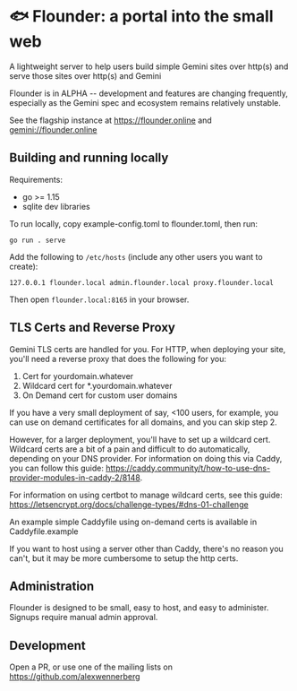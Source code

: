 # 🐟 Flounder: a portal into the small web 

A lightweight server to help users build simple Gemini sites over http(s) and serve those sites over http(s) and Gemini

Flounder is in ALPHA -- development and features are changing frequently, especially as the Gemini spec and ecosystem remains relatively unstable.

See the flagship instance at https://flounder.online and [gemini://flounder.online](gemini://flounder.online)

## Building and running locally
Requirements:
* go >= 1.15
* sqlite dev libraries

To run locally, copy example-config.toml to flounder.toml, then run:

`go run . serve`

Add the following to `/etc/hosts` (include any other users you want to create):

```
127.0.0.1 flounder.local admin.flounder.local proxy.flounder.local
```

Then open `flounder.local:8165` in your browser.

## TLS Certs and Reverse Proxy

Gemini TLS certs are handled for you. For HTTP, when deploying your site, you'll need a reverse proxy that does the following for you:

1. Cert for yourdomain.whatever
1. Wildcard cert for \*.yourdomain.whatever
2. On Demand cert for custom user domains

If you have a very small deployment of say, <100 users, for example, you can use on demand certificates for all domains, and you can skip step 2.

However, for a larger deployment, you'll have to set up a wildcard cert. Wildcard certs are a bit of a pain and difficult to do automatically, depending on your DNS provider. For information on doing this via Caddy, you can follow this guide: https://caddy.community/t/how-to-use-dns-provider-modules-in-caddy-2/8148. 

For information on using certbot to manage wildcard certs, see this guide: https://letsencrypt.org/docs/challenge-types/#dns-01-challenge

An example simple Caddyfile using on-demand certs is available in Caddyfile.example

If you want to host using a server other than Caddy, there's no reason you can't, but it may be more cumbersome to setup the http certs.

## Administration

Flounder is designed to be small, easy to host, and easy to administer. Signups require manual admin approval.

## Development

Open a PR, or use one of the mailing lists on https://github.com/alexwennerberg
